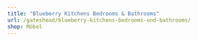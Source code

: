 ```yaml
---
title: "Blueberry Kitchens Bedrooms & Bathrooms"
url: /gateshead/blueberry-kitchens-bedrooms-und-bathrooms/
shop: Möbel
---
```

